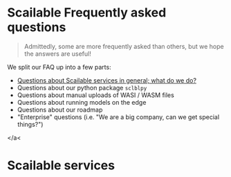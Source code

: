 # Scailable Frequently asked questions
> Admittedly, some are more frequently asked than others, but we hope the answers are useful!

We split our FAQ up into a few parts:

* [Questions about Scailable services in general; what do we do?](#general)
* Questions about our python package `sclblpy`
* Questions about manual uploads of WASI / WASM files
* Questions about running models on the edge
* Questions about our roadmap
* "Enterprise" questions (i.e. "We are a big company, can we get special things?")

<a name="general"></a<
# Scailable services
